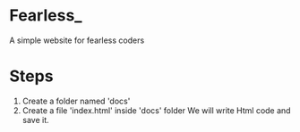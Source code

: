 # Fearless_
A simple website for fearless coders


# Steps
1. Create a folder named 'docs'
2. Create a file 'index.html' inside 'docs' folder
We will write Html code and save it.
